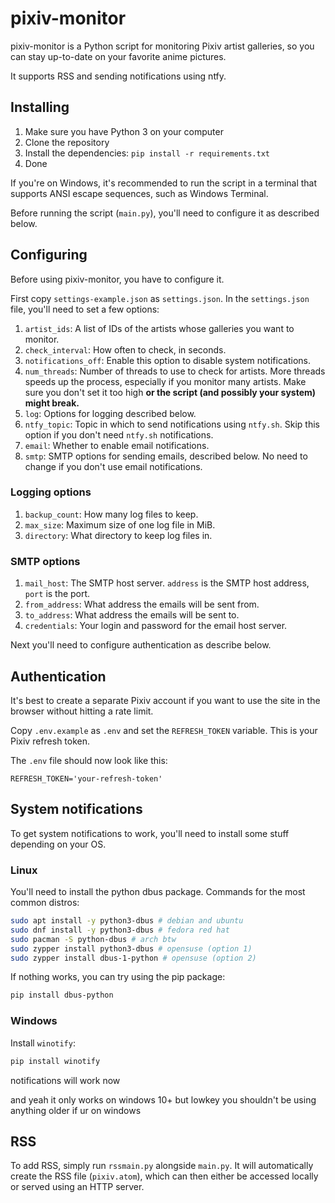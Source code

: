 # pixiv-monitor

pixiv-monitor is a Python script for monitoring Pixiv artist galleries, so you can stay up-to-date on your favorite anime pictures.

It supports RSS and sending notifications using ntfy.

## Installing

1. Make sure you have Python 3 on your computer
2. Clone the repository
3. Install the dependencies: `pip install -r requirements.txt`
4. Done

If you're on Windows, it's recommended to run the script in a terminal that supports ANSI escape sequences,
such as Windows Terminal.

Before running the script (`main.py`), you'll need to configure it as described below.

## Configuring

Before using pixiv-monitor, you have to configure it.

First copy `settings-example.json` as `settings.json`. In the `settings.json` file, you'll need to set a few options:

1. `artist_ids`: A list of IDs of the artists whose galleries you want to monitor.
1. `check_interval`: How often to check, in seconds.
1. `notifications_off`: Enable this option to disable system notifications.
1. `num_threads`: Number of threads to use to check for artists. More threads speeds up the process, especially if you monitor many artists. Make sure you don't set it too high **or the script (and possibly your system) might break.**
1. `log`: Options for logging described below.
1. `ntfy_topic`: Topic in which to send notifications using `ntfy.sh`. Skip this option if you don't need `ntfy.sh` notifications.
1. `email`: Whether to enable email notifications.
1. `smtp`: SMTP options for sending emails, described below. No need to change if you don't use email notifications.

### Logging options

1. `backup_count`: How many log files to keep.
1. `max_size`: Maximum size of one log file in MiB.
1. `directory`: What directory to keep log files in.

### SMTP options

1. `mail_host`: The SMTP host server. `address` is the SMTP host address, `port` is the port.
1. `from_address`: What address the emails will be sent from.
1. `to_address`: What address the emails will be sent to.
4. `credentials`: Your login and password for the email host server.

Next you'll need to configure authentication as describe below.

## Authentication

It's best to create a separate Pixiv account if you want to use the site in the browser without hitting a rate limit.

Copy `.env.example` as `.env` and set the `REFRESH_TOKEN` variable. This is your Pixiv refresh token.

The `.env` file should now look like this:

```
REFRESH_TOKEN='your-refresh-token'
```

## System notifications

To get system notifications to work, you'll need to install some stuff depending on your OS.

### Linux

You'll need to install the python dbus package. Commands for the most common distros:

```bash
sudo apt install -y python3-dbus # debian and ubuntu
sudo dnf install -y python3-dbus # fedora red hat
sudo pacman -S python-dbus # arch btw
sudo zypper install python3-dbus # opensuse (option 1)
sudo zypper install dbus-1-python # opensuse (option 2)
```

If nothing works, you can try using the pip package:

```bash
pip install dbus-python
```

### Windows

Install `winotify`:

```bash
pip install winotify
```

notifications will work now

and yeah it only works on windows 10+ but lowkey you shouldn't be using anything older if ur on windows

## RSS

To add RSS, simply run `rssmain.py` alongside `main.py`. It will automatically create the RSS file (`pixiv.atom`), which can then either be accessed locally or served using an HTTP server.
